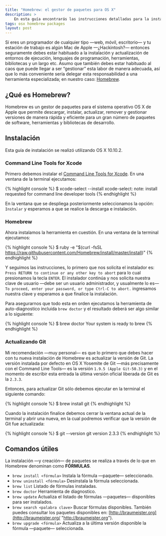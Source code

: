```yaml
---
title: "Homebrew: el gestor de paquetes para OS X"
description: >
    En esta guía encontrarás las instrucciones detalladas para la instalación de Homebrew, el gestor de paquetes para el sistema operativo OS X Yosemite.
tags: osx homebrew packages
layout: post
---
```


Sí eres un programador de cualquier tipo —web, móvil, escritorio— y tu estación de trabajo es algún Mac de Apple —¿Hackintosh?— entonces seguramente debes estar habituado a la instalación y actualización de entornos de ejecución, lenguajes de programación, herramientas, bibliotecas y un largo etc. Asumo que también debes estar habituado al caos que puede llegar a ser “gestionar” esta labor de manera adecuada, así que lo más conveniente sería delegar esta responsabilidad a una herramienta especializada; en nuestro caso: [Homebrew](http://brew.sh/).

## ¿Qué es Homebrew?

Homebrew es un gestor de paquetes para el sistema operativo OS X de Apple que permite descargar, instalar, actualizar, remover y gestionar versiones de manera rápida y eficiente para un gran número de paquetes de software, herramientas y bibliotecas de desarrollo.

## Instalación

Esta guía de instalación se realizó utilizando OS X 10.10.2.

### Command Line Tools for Xcode

Primero debemos instalar el [Command Line Tools for Xcode](https://developer.apple.com/downloads). En una ventana de la terminal ejecutamos:

{% highlight console %}
$ xcode-select --install
xcode-select: note: install requested for command line developer tools
{% endhighlight %}

En la ventana que se despliega posteriormente seleccionamos la opción: `Instalar` y esperamos a que se realice la descarga e instalación.

### Homebrew

Ahora instalamos la herramienta en cuestión. En una ventana de la terminal ejecutamos:

{% highlight console %}
$ ruby -e "$(curl -fsSL https://raw.githubusercontent.com/Homebrew/install/master/install)"
{% endhighlight %}

Y seguimos las instrucciones, lo primero que nos solicita el instalador es: `Press RETURN to continue or any other key to abort` para lo cual presionamos la tecla `ENTER`. El instalador continúa y nos solicita nuestra clave de usuario —debe ser un usuario administrador, y usualmente lo es— `To proceed, enter your password, or type Ctrl-C to abort.` ingresamos nuestra clave y esperamos a que finalice la instalación.

Para asegurarnos que todo esta en orden ejecutamos la herramienta de auto-diagnostico incluida `brew doctor` y el resultado deberá ser algo similar a lo siguiente:

{% highlight console %}
$ brew doctor
Your system is ready to brew
{% endhighlight %}

### Actualizando Git

Mi recomendación —muy personal— es que lo primero que debes hacer con tu nueva instalación de Homebrew es actualizar la versión de Git. La versión instalada por defecto en OS X Yosemite de Git —más precisamente con el Command Line Tools— es la versión `1.9.5 (Apple Git-50.3)` y en el momento de escribir esta entrada la última versión oficial liberada de Git es la `2.3.3`.

Entonces, para actualizar Git sólo debemos ejecutar en la terminal el siguiente comando:

{% highlight console %}
$ brew install git
{% endhighlight %}

Cuando la instalación finalice debemos cerrar la ventana actual de la terminal y abrir una nueva, en la cual podremos verificar que la versión de Git fue actualizada:

{% highlight console %}
$ git --version
git version 2.3.3
{% endhighlight %}

## Comandos útiles

La instalación —y creación— de paquetes se realiza a través de lo que en Homebrew denominan como **FÓRMULAS**.

- `brew install <fórmula>` Instala la fórmula —paquete— seleccionado.
- `brew uninstall <fórmula>` Desinstala la fórmula seleccionada.
- `brew list` Listado de fórmulas instaladas.
- `brew doctor` Herramienta de diagnostico.
- `brew update` Actualiza el listado de fórmulas —paquetes— disponibles para ser instalados.
- `brew search <palabra clave>` Buscar fórmulas disponibles. También puedes consultar los paquetes disponibles en: [http://braumeister.org](http://braumeister.org/ "http://braumeister.org").
- `brew upgrade <fórmula>` Actualiza a la última versión disponible la fórmula —paquete— seleccionada.
